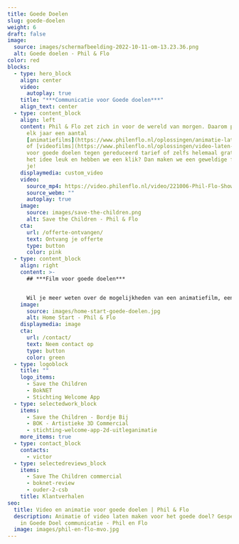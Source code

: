 ```yaml
---
title: Goede Doelen
slug: goede-doelen
weight: 6
draft: false
image:
  source: images/schermafbeelding-2022-10-11-om-13.23.36.png
  alt: Goede doelen - Phil & Flo
color: red
blocks:
  - type: hero_block
    align: center
    video:
      autoplay: true
    title: "***Communicatie voor Goede doelen***"
    align_text: center
  - type: content_block
    align: left
    content: Phil & Flo zet zich in voor de wereld van morgen. Daarom produceren we
      elk jaar een aantal
      [animatiefilms](https://www.philenflo.nl/oplossingen/animatie-laten-maken/)
      of [videofilms](https://www.philenflo.nl/oplossingen/video-laten-maken/)
      voor goede doelen tegen gereduceerd tarief of zelfs helemaal gratis. Is
      het idee leuk en hebben we een klik? Dan maken we een geweldige film voor
      je!
    displaymedia: custom_video
    video:
      source_mp4: https://video.philenflo.nl/video/221006-Phil-Flo-Showreel-Goede-Doelen-v2.mp4
      source_webm: ""
      autoplay: true
    image:
      source: images/save-the-children.png
      alt: Save the Children - Phil & Flo
    cta:
      url: /offerte-ontvangen/
      text: Ontvang je offerte
      type: button
      color: pink
  - type: content_block
    align: right
    content: >-
      ## ***Film voor goede doelen***


      Wil je meer weten over de mogelijkheden van een animatiefilm, een [virtuele tour](https://www.philenflo.nl/virtuele-tour/), een [interactieve film](https://www.philenflo.nl/oplossingen/interactieve-video/) of een [persoonlijke film](https://www.philenflo.nl/gepersonaliseerde-video/) voor fondsenwerving, uitleg of begrip? Bel dan met Victor, hij kan je meer vertellen over de oplossingen die wij bieden op het gebied van marketing en communicatie voor goede doelen, **[085 - 2738331](tel:0852738331)**.
    image:
      source: images/home-start-goede-doelen.jpg
      alt: Home Start - Phil & Flo
    displaymedia: image
    cta:
      url: /contact/
      text: Neem contact op
      type: button
      color: green
  - type: logoblock
    title: ""
    logo_items:
      - Save the Children
      - BokNET
      - Stichting Welcome App
  - type: selectedwork_block
    items:
      - Save the Children - Bordje Bij
      - BOK - Artistieke 3D Commercial
      - stichting-welcome-app-2d-uitleganimatie
    more_items: true
  - type: contact_block
    contacts:
      - victor
  - type: selectedreviews_block
    items:
      - Save The Children commercial
      - boknet-review
      - ouder-2-csb
    title: Klantverhalen
seo:
  title: Video en animatie voor goede doelen | Phil & Flo
  description: Animatie of video laten maken voor het goede doel? Gespecialiseerd
    in Goede Doel communicatie - Phil en Flo
  image: images/phil-en-flo-mvo.jpg
---
```

